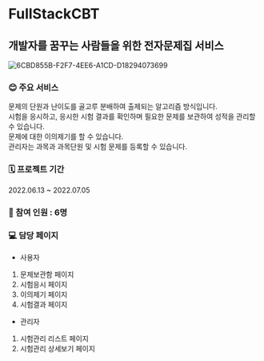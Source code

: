 # FullStackCBT
## **개발자를 꿈꾸는 사람들을 위한 전자문제집 서비스**
![6CBD855B-F2F7-4EE6-A1CD-D18294073699](https://user-images.githubusercontent.com/107832113/191258506-062b579d-284e-42d6-835b-8f5892b40694.jpeg)


### **😊 주요 서비스** 
문제의 단원과 난이도를 골고루 분배하여 출제되는 알고리즘 방식입니다.<br/>
시험을 응시하고, 응시한 시험 결과를  확인하며 필요한 문제를 보관하여 성적을 관리할 수 있습니다.<br/>
문제에 대한 이의제기를 할 수 있습니다.<br/>
관리자는 과목과 과목단원 및 시험 문제를 등록할 수 있습니다.

### **🗓 프로젝트 기간**
2022.06.13 ~ 2022.07.05
### **👥 참여 인원 : 6명**

### **💻 담당 페이지**
- 사용자
1. 문제보관함 페이지
2. 시험응시 페이지   
3. 이의제기 페이지 
4. 시험결과 페이지
- 관리자 
1. 시험관리 리스트 페이지
2. 시험관리 상세보기 페이지

